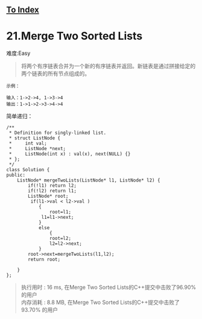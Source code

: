 [To Index](/index.md)
---
# 21.Merge Two Sorted Lists
难度:Easy
> 将两个有序链表合并为一个新的有序链表并返回。新链表是通过拼接给定的两个链表的所有节点组成的。 

```
示例：

输入：1->2->4, 1->3->4
输出：1->1->2->3->4->4
```

简单递归：  

```
/**
 * Definition for singly-linked list.
 * struct ListNode {
 *     int val;
 *     ListNode *next;
 *     ListNode(int x) : val(x), next(NULL) {}
 * };
 */
class Solution {
public:
    ListNode* mergeTwoLists(ListNode* l1, ListNode* l2) {
        if(!l1) return l2;
        if(!l2) return l1;
        ListNode* root; 
         if(l1->val < l2->val )
            {
                root=l1;
             l1=l1->next;
            }
            else 
                {
                root=l2;
                l2=l2->next;
            }
        root->next=mergeTwoLists(l1,l2);
        return root;
       
    }
};
```

> 执行用时 : 16 ms, 在Merge Two Sorted Lists的C++提交中击败了96.90% 的用户  
内存消耗 : 8.8 MB, 在Merge Two Sorted Lists的C++提交中击败了93.70% 的用户
